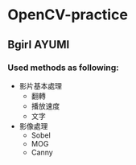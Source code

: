 # OpenCV-practice

## Bgirl AYUMI

### Used methods as following:
* 影片基本處理
  -  翻轉
  - 播放速度
  - 文字
* 影像處理
  - Sobel
  - MOG
  - Canny
